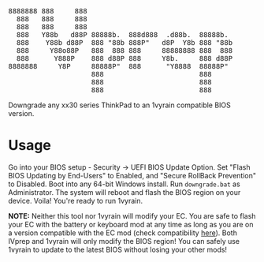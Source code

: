 <pre>
8888888 888     888                                    
  888   888     888                                    
  888   888     888                                    
  888   Y88b   d88P 88888b.  888d888  .d88b.  88888b.  
  888    Y88b d88P  888 "88b 888P"   d8P  Y8b 888 "88b 
  888     Y88o88P   888  888 888     88888888 888  888 
  888      Y888P    888 d88P 888     Y8b.     888 d88P 
8888888     Y8P     88888P"  888      "Y8888  88888P"  
                    888                       888      
                    888                       888      
                    888                       888      
</pre>
                    
Downgrade any xx30 series ThinkPad to an 1vyrain compatible BIOS version.

# Usage

Go into your BIOS setup - Security -> UEFI BIOS Update Option. Set "Flash BIOS Updating by End-Users" to Enabled, and "Secure RollBack Prevention" to Disabled. Boot into any 64-bit Windows install. Run `downgrade.bat` as Administrator. The system will reboot and flash the BIOS region on your device. Voila! You're ready to run 1vyrain.

**NOTE:** Neither this tool nor 1vyrain will modify your EC. You are safe to flash your EC with the battery or keyboard mod at any time as long as you are on a version compatible with the EC mod (check compatibility [here](https://github.com/hamishcoleman/thinkpad-ec#compatibilty-warning)). Both IVprep and 1vyrain will only modify the BIOS region! You can safely use 1vyrain to update to the latest BIOS without losing your other mods! 
